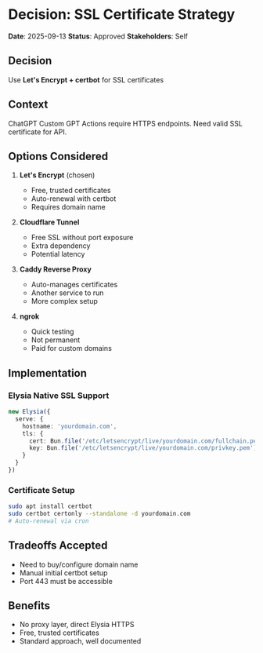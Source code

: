 # Decision: SSL Certificate Strategy

**Date**: 2025-09-13
**Status**: Approved
**Stakeholders**: Self

## Decision
Use **Let's Encrypt + certbot** for SSL certificates

## Context
ChatGPT Custom GPT Actions require HTTPS endpoints. Need valid SSL certificate for API.

## Options Considered

1. **Let's Encrypt** (chosen)
   - Free, trusted certificates
   - Auto-renewal with certbot
   - Requires domain name

2. **Cloudflare Tunnel**
   - Free SSL without port exposure
   - Extra dependency
   - Potential latency

3. **Caddy Reverse Proxy**
   - Auto-manages certificates
   - Another service to run
   - More complex setup

4. **ngrok**
   - Quick testing
   - Not permanent
   - Paid for custom domains

## Implementation

### Elysia Native SSL Support
```typescript
new Elysia({
  serve: {
    hostname: 'yourdomain.com',
    tls: {
      cert: Bun.file('/etc/letsencrypt/live/yourdomain.com/fullchain.pem'),
      key: Bun.file('/etc/letsencrypt/live/yourdomain.com/privkey.pem')
    }
  }
})
```

### Certificate Setup
```bash
sudo apt install certbot
sudo certbot certonly --standalone -d yourdomain.com
# Auto-renewal via cron
```

## Tradeoffs Accepted
- Need to buy/configure domain name
- Manual initial certbot setup
- Port 443 must be accessible

## Benefits
- No proxy layer, direct Elysia HTTPS
- Free, trusted certificates
- Standard approach, well documented